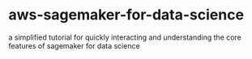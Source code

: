 # aws-sagemaker-for-data-science
a simplified tutorial for quickly interacting and understanding the core features of sagemaker for data science

